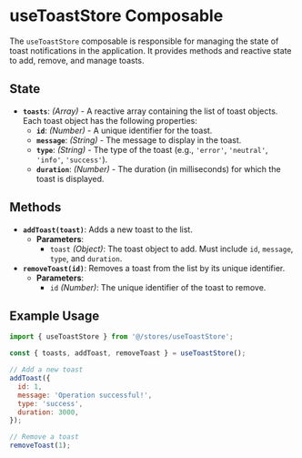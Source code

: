 # useToastStore Composable

The `useToastStore` composable is responsible for managing the state of toast notifications in the application. It provides methods and reactive state to add, remove, and manage toasts.

## State

- **`toasts`**: *(Array)* - A reactive array containing the list of toast objects. Each toast object has the following properties:
  - **`id`**: *(Number)* - A unique identifier for the toast.
  - **`message`**: *(String)* - The message to display in the toast.
  - **`type`**: *(String)* - The type of the toast (e.g., `'error'`, `'neutral'`, `'info'`, `'success'`).
  - **`duration`**: *(Number)* - The duration (in milliseconds) for which the toast is displayed.

## Methods

- **`addToast(toast)`**: Adds a new toast to the list.
  - **Parameters**:
    - `toast` *(Object)*: The toast object to add. Must include `id`, `message`, `type`, and `duration`.
- **`removeToast(id)`**: Removes a toast from the list by its unique identifier.
  - **Parameters**:
    - `id` *(Number)*: The unique identifier of the toast to remove.

## Example Usage

```javascript
import { useToastStore } from '@/stores/useToastStore';

const { toasts, addToast, removeToast } = useToastStore();

// Add a new toast
addToast({
  id: 1,
  message: 'Operation successful!',
  type: 'success',
  duration: 3000,
});

// Remove a toast
removeToast(1);